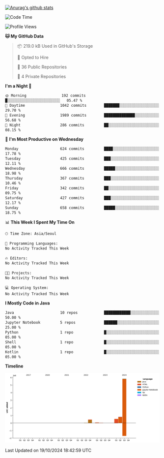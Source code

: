 [![Anurag's github stats](https://github-readme-stats.vercel.app/api?username=hajubal)](https://github.com/anuraghazra/github-readme-stats)

<!--START_SECTION:waka-->
![Code Time](http://img.shields.io/badge/Code%20Time-135%20hrs%2010%20mins-blue)

![Profile Views](http://img.shields.io/badge/Profile%20Views-0-blue)

**🐱 My GitHub Data** 

> 📦 219.0 kB Used in GitHub's Storage 
 > 
> 💼 Opted to Hire
 > 
> 📜 36 Public Repositories 
 > 
> 🔑 4 Private Repositories 
 > 
**I'm a Night 🦉** 

```text
🌞 Morning                192 commits         █░░░░░░░░░░░░░░░░░░░░░░░░   05.47 % 
🌆 Daytime                1042 commits        ███████░░░░░░░░░░░░░░░░░░   29.70 % 
🌃 Evening                1989 commits        ██████████████░░░░░░░░░░░   56.68 % 
🌙 Night                  286 commits         ██░░░░░░░░░░░░░░░░░░░░░░░   08.15 % 
```
📅 **I'm Most Productive on Wednesday** 

```text
Monday                   624 commits         ████░░░░░░░░░░░░░░░░░░░░░   17.78 % 
Tuesday                  425 commits         ███░░░░░░░░░░░░░░░░░░░░░░   12.11 % 
Wednesday                666 commits         █████░░░░░░░░░░░░░░░░░░░░   18.98 % 
Thursday                 367 commits         ███░░░░░░░░░░░░░░░░░░░░░░   10.46 % 
Friday                   342 commits         ██░░░░░░░░░░░░░░░░░░░░░░░   09.75 % 
Saturday                 427 commits         ███░░░░░░░░░░░░░░░░░░░░░░   12.17 % 
Sunday                   658 commits         █████░░░░░░░░░░░░░░░░░░░░   18.75 % 
```


📊 **This Week I Spent My Time On** 

```text
🕑︎ Time Zone: Asia/Seoul

💬 Programming Languages: 
No Activity Tracked This Week

🔥 Editors: 
No Activity Tracked This Week

🐱‍💻 Projects: 
No Activity Tracked This Week

💻 Operating System: 
No Activity Tracked This Week
```

**I Mostly Code in Java** 

```text
Java                     10 repos            ████████████░░░░░░░░░░░░░   50.00 % 
Jupyter Notebook         5 repos             ██████░░░░░░░░░░░░░░░░░░░   25.00 % 
Python                   1 repo              █░░░░░░░░░░░░░░░░░░░░░░░░   05.00 % 
Shell                    1 repo              █░░░░░░░░░░░░░░░░░░░░░░░░   05.00 % 
Kotlin                   1 repo              █░░░░░░░░░░░░░░░░░░░░░░░░   05.00 % 
```



**Timeline**

![Lines of Code chart](https://raw.githubusercontent.com/hajubal/hajubal/main/assets/bar_graph.png)


 Last Updated on 19/10/2024 18:42:59 UTC
<!--END_SECTION:waka-->